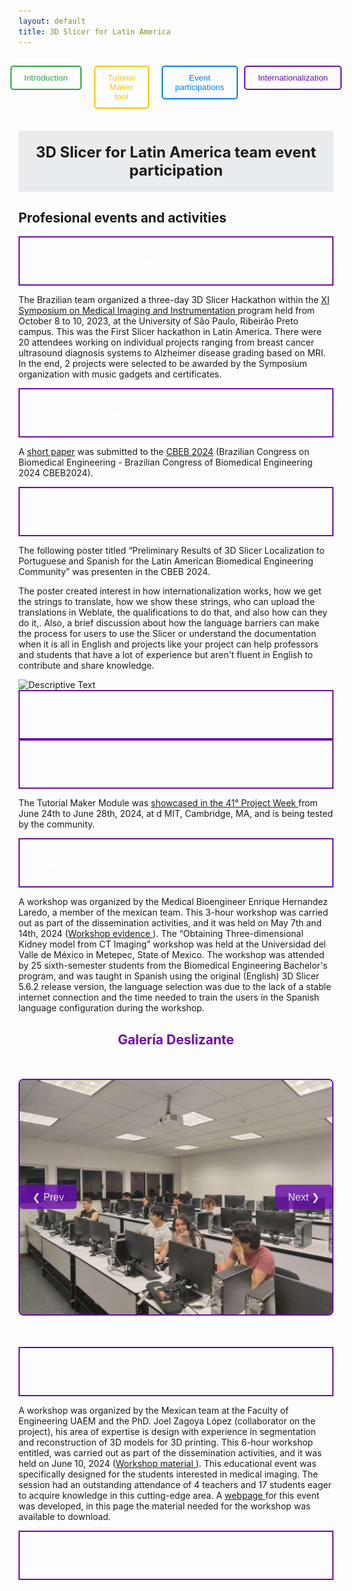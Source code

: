 ```yaml
---
layout: default
title: 3D Slicer for Latin America
---
```

<style>
  .rectangular-button {
    background-color: #4CAF50; /* Verde */
    color: white; /* Texto en blanco */
    border: none; /* Sin borde */
    padding: 12px 24px; /* Espaciado interno (alto y ancho) */
    font-size: 16px; /* Tamaño de texto */
    text-transform: uppercase; /* Texto en mayúsculas */
    cursor: pointer; /* Cursor en forma de mano */
    text-align: center; /* Centra el texto */
    margin: 10px auto; /* Centrado con margen */
    display: inline-block; /* Permite el centrado */
    box-shadow: 0px 4px 6px rgba(0, 0, 0, 0.2); /* Sombra */
    transition: all 0.3s ease; /* Transición suave */
  }

  /* Efecto hover (al pasar el ratón) */
  .rectangular-button:hover {
    background-color: #45a049; /* Verde más oscuro */
    transform: scale(1.05); /* Pequeña ampliación */
  }

  .button-description {
    font-size: 14px;
    color: #666;
    margin-top: 10px;
    text-align: center;
    max-width: 400px;
    margin-left: auto;
    margin-right: auto;
  }
    .button-container {
    display: inline-block;
    text-align: center;
    margin: 10px;
  }

  .button-description {
    margin-top: 10px;
    font-size: 14px;
    color: #555;
  }
   .blue-box {
    width: 100%; 
    border: 2px solid #6A0DAD;
    color: white;
    padding: 15px; 
    margin: 0; 
    box-sizing: border-box; 
    text-align: center; 
  }
 .carousel-container {
      max-width: 800px;
      margin: 50px auto;
      overflow: hidden;
      position: relative;
      border: 2px solid #6A0DAD; /* Borde morado */
      border-radius: 8px;
    }

    .carousel-images {
      display: flex;
      transition: transform 0.5s ease-in-out;
    }

    .carousel-images img {
      width: 100%;
      max-width: 800px;
      height: auto;
    }

    .carousel-buttons {
      position: absolute;
      top: 50%;
      width: 100%;
      display: flex;
      justify-content: space-between;
      transform: translateY(-50%);
    }

    .carousel-buttons button {
      background-color: #6A0DAD;
      color: white;
      border: none;
      padding: 10px 20px;
      cursor: pointer;
      font-size: 16px;
      border-radius: 5px;
      opacity: 0.8;
    }

    .carousel-buttons button:hover {
      opacity: 1;
    }
</style>


<div style="display: flex; justify-content: center; gap: 10px; padding:15px; ">
  <a href="Index" style="margin-right: 10px; text-decoration:none;">
    <button style="padding:10px 20px; color:#28a745; border:2px solid #28a745; border-radius:5px; background:none; cursor:pointer;">
      Introduction
    </button>
  </a>
  <a href="TutorialMakerTool" style="margin-right: 10px; text-decoration:none;">
    <button style="padding:10px 20px; color:#ffc107; border:2px solid #ffc107; border-radius:5px; background:none; cursor:pointer;">
      Tutorial Maker tool
    </button>
  </a>
  <a href="ProfessionalEvents" style="text-decoration:none;">
    <button style="padding:10px 20px; color:#007BFF; border:2px solid #007BFF; border-radius:5px; background:none; cursor:pointer;">
      Event participations
    </button>
  </a>
    <a href="EducationalMaterials" style="text-decoration:none;">
    <button style="padding:10px 20px; color:#6A0DAD; border:2px solid #6A0DAD; border-radius:5px; background:none; cursor:pointer;">
      Internationalization
    </button>
  </a>
</div>

<div style="background-color:#e9ecef; padding:20px; margin-top:20px; text-align:center; font-size:24px; font-weight:bold;">
  3D Slicer for Latin America team event participation
</div>



## **Profesional events and activities**

<div class="blue-box">
  <p> Three-day 3D Slicer Hackathon.</p>
</div>

The Brazilian team organized a three-day 3D Slicer Hackathon within the <a href="https://www.xisiim2023.com/">XI Symposium on Medical Imaging and Instrumentation  </a>  program held from October 8 to 10, 2023, at the University of São Paulo, Ribeirão Preto campus. This was the First Slicer hackathon in Latin America. There were 20 attendees working on individual projects ranging from breast cancer ultrasound diagnosis systems to Alzheimer disease grading based on MRI. In the end, 2 projects were selected to be awarded by the Symposium organization with music gadgets and certificates.


<div class="blue-box">
  <p> Paper submitted to the CBEB 2024</p>
</div>

A <a href="https://drive.google.com/file/d/1W8DocdmC2NQdeu_1KcouaZkbOYpEJx9F/view">short paper</a> was submitted to the  <a href="https://sbeb.org.br/cbeb2024/">CBEB 2024</a>  (Brazilian Congress on Biomedical Engineering - Brazilian Congress of Biomedical Engineering 2024 CBEB2024).

<div class="blue-box">
  <p> Poster presente in the CBEB 2024</p>
</div>

The following poster titled “Preliminary Results of 3D Slicer Localization to Portuguese and Spanish for the Latin American Biomedical Engineering Community” was presenten in the CBEB 2024.

The poster created interest in how internationalization works, how we get the strings to translate, how we show these strings, who can upload the translations in Weblate, the qualifications to do that, and also how can they do it,. Also, a brief discussion about how the language barriers can make the process for users to use the Slicer or understand the documentation when it is all in English and projects like your project can help professors and students that have a lot of experience but aren't fluent in English to contribute and share knowledge.


 <img src="https://github.com/pauloguilhermepp/TutorialMaker/blob/feature/web_page/Media/Poster_Slicer_LA_page-0001.jpg?raw=true" alt="Descriptive Text" width="600">

<div class="blue-box">
  <p> Participation on the 41st Slicer Project Week hackathon </p>
</div>  
 
<div class="blue-box">
  <p> Participation on the 41° Project Week </p>
</div>  

The Tutorial Maker Module was <a href="https://projectweek.na-mic.org/PW41_2024_MIT/Projects/3DSlicerForLatinAmerica/">showcased in the 41° Project Week </a> from June 24th to June 28th, 2024, at d MIT, Cambridge, MA, and is being tested by the community. 


<div class="blue-box">
  <p> Obtaining 3D models of the kidneys from CT imaging workshop </p>
</div>  

A workshop was organized by the Medical Bioengineer Enrique Hernandez Laredo, a member of the mexican team. This 3-hour workshop was carried out as part of the dissemination activities, and it was held on May 7th and 14th, 2024 (<a href="https://drive.google.com/drive/folders/1ocEZNdQmZTyTrbeqOhXF2IBZGV-3U78m">Workshop evidence </a>). The “Obtaining Three-dimensional Kidney model from CT  Imaging” workshop was held at the Universidad del Valle de México in Metepec, State of Mexico. The workshop was attended by 25 sixth-semester students from the Biomedical Engineering Bachelor's program, and was taught in Spanish using the original (English) 3D Slicer 5.6.2 release version, the language selection was due to the lack of a stable internet connection and the time needed to train the users in the Spanish language configuration during the workshop.

  <h2 style="text-align: center; color: #6A0DAD;">Galería Deslizante</h2>

  <div class="carousel-container">
    <div class="carousel-images" id="carousel">
      <img src="Media/kidneysWorksop/img20.jpg" alt="Imagen 1">
      <img src="Media/kidneysWorksop/Evidencia 3D Slicer riñones (1)_page-0001.jpg" alt="Imagen 2">
      <img src="Media/kidneysWorksop/IMG_3794 (1).jpeg" alt="Imagen 3">
    </div>
    <div class="carousel-buttons">
      <button onclick="moveSlide(-1)">&#10094; Prev</button>
      <button onclick="moveSlide(1)">Next &#10095;</button>
    </div>
  </div>

  <script>
    let currentSlide = 0;

    function moveSlide(direction) {
      const carousel = document.getElementById('carousel');
      const totalSlides = carousel.children.length;

      currentSlide = (currentSlide + direction + totalSlides) % totalSlides;

      const offset = -currentSlide * 100;
      carousel.style.transform = `translateX(${offset}%)`;
    }
  </script>


<div class="blue-box">
  <p> 3D Slicer: Segmentación y Reconstrucción 3D Workshop </p>
</div>  

 A workshop was organized by the Mexican team at the Faculty of Engineering UAEM and the PhD. Joel Zagoya López (collaborator on the project), his area of expertise is design with experience in segmentation and reconstruction of 3D models for 3D printing. This 6-hour workshop entitled, was carried out as part of the dissemination activities, and it was held on June 10, 2024 (<a href="https://www.dropbox.com/scl/fo/8hz3suhibjgz9a4qoxjos/AHhVqWHecLWMzybXX1Nd9DA?rlkey=5ra1kj19wmd6070l5oxb9zwf9&e=1&st=rioowvr2&dl=0">Workshop material </a>). This educational event was specifically designed for the students interested in medical imaging. The session had an outstanding attendance of 4 teachers and 17 students eager to acquire knowledge in this cutting-edge area. A <a href="https://vmms.github.io/WorkshopSlicerMexico/">webpage </a> for this event was developed, in this page the material needed for the workshop was available to download.


<div class="blue-box">
  <p> CZI Open Science meeting </p>
</div>  